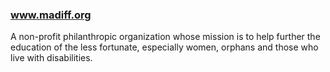 ### www.madiff.org
A non-profit philanthropic organization whose mission is to help further the education of the less fortunate, especially women, orphans and those who live with disabilities.
